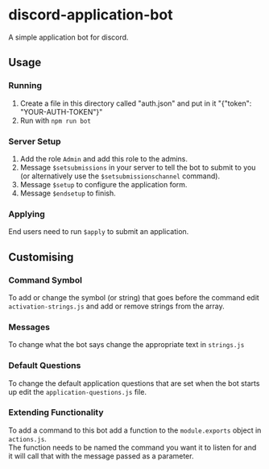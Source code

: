 # discord-application-bot
A simple application bot for discord.

## Usage

### Running
1. Create a file in this directory called "auth.json" and put in it "{"token": "YOUR-AUTH-TOKEN"}"
2. Run with `npm run bot`

### Server Setup
1. Add the role `Admin` and add this role to the admins.
2. Message `$setsubmissions` in your server to tell the bot to submit to you (or alternatively use the `$setsubmissionschannel` command).
3. Message `$setup` to configure the application form.
4. Message `$endsetup` to finish.

### Applying
End users need to run `$apply` to submit an application.

## Customising

### Command Symbol
To add or change the symbol (or string) that goes before the command edit `activation-strings.js` and add or remove strings from the array.

### Messages
To change what the bot says change the appropriate text in `strings.js`

### Default Questions
To change the default application questions that are set when the bot starts up edit the `application-questions.js` file.

### Extending Functionality
To add a command to this bot add a function to the `module.exports` object in `actions.js`.<br>
The function needs to be named the command you want it to listen for and it will call that with the message passed as a parameter.

